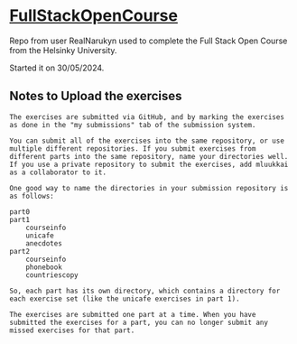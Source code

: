 # [FullStackOpenCourse](https://github.com/RealNarukyn/FullStackOpenCourse.git)

Repo from user RealNarukyn used to complete the Full Stack Open Course from the Helsinky University.

Started it on 30/05/2024.

## Notes to Upload the exercises

    The exercises are submitted via GitHub, and by marking the exercises as done in the "my submissions" tab of the submission system.

    You can submit all of the exercises into the same repository, or use multiple different repositories. If you submit exercises from different parts into the same repository, name your directories well. If you use a private repository to submit the exercises, add mluukkai as a collaborator to it.

    One good way to name the directories in your submission repository is as follows:

    part0
    part1
        courseinfo
        unicafe
        anecdotes
    part2
        courseinfo
        phonebook
        countriescopy

    So, each part has its own directory, which contains a directory for each exercise set (like the unicafe exercises in part 1).

    The exercises are submitted one part at a time. When you have submitted the exercises for a part, you can no longer submit any missed exercises for that part.